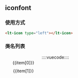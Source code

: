 ## iconfont

### 使用方式

```html
<lt-icon type="left"></lt-icon>
```

### 类名列表

<div class="iconlist-md-wrap">
  <div v-for="item in iconlist" class="iconfont-md-content">
    <lt-icon :type="item[0]" class="iconfont-md-show"></lt-icon>
    <div class="iconfont-md-title">{{item[0]}}</div>
    <div class="iconfont-md-code">{{item[1]}}</div>
  </div>
</div>

::::vuecode::::
<script>
export default {
  data() {
    return {
      iconlist: [
        ['signout', '\\e604'],
        ['confirm', '\\e605'],
        ['details', '\\e606'],
        ['cancel', '\\e607'],
        ['dropdown', '\\e608'],
        ['close', '\\e609'],
        ['tickcross', '\\e60a'],
        ['right', '\\e60b'],
        ['left', '\\e60c'],
        ['mylike', '\\e60d'],
        ['mybuy', '\\e60e'],
        ['recycle', '\\e60f'],
        ['mydesign', '\\e610'],
        ['mytemplate', '\\e611']
      ]
    }
  }
}
</script>
<style>
.iconfont-md-content {
  width: 100px;
  height: 120px;
  float: left;
  text-align: center;
  margin: 10px;
}
.iconfont-md-show {
  font-size: 30px !important;
  width: 100%;
  display: block;
  margin-bottom: 8px;
}
.iconfont-md-code {
  margin-top: 10px;
}
</style>